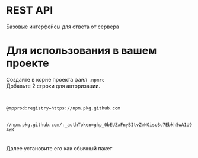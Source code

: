 # REST API
Базовые интерфейсы для ответа от сервера


# Для использования в вашем проекте

Создайте в корне проекта файл <code>.npmrc</code></br>
Добавьте 2 строки для авторизации.

</br>
<code>
@mpprod:registry=https://npm.pkg.github.com
</code>
</br>
<code>
//npm.pkg.github.com/:_authToken=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
</code>
</br>
</br>
Далее установите его как обычный пакет
